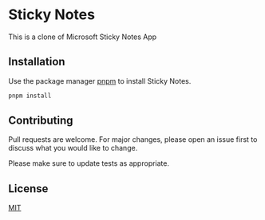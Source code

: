 # Sticky Notes

This is a clone of Microsoft Sticky Notes App

## Installation

Use the package manager [pnpm](https://pip.pypa.io/en/stable/) to install Sticky Notes.

```bash
pnpm install
```

## Contributing

Pull requests are welcome. For major changes, please open an issue first
to discuss what you would like to change.

Please make sure to update tests as appropriate.

## License

[MIT](https://choosealicense.com/licenses/mit/)
